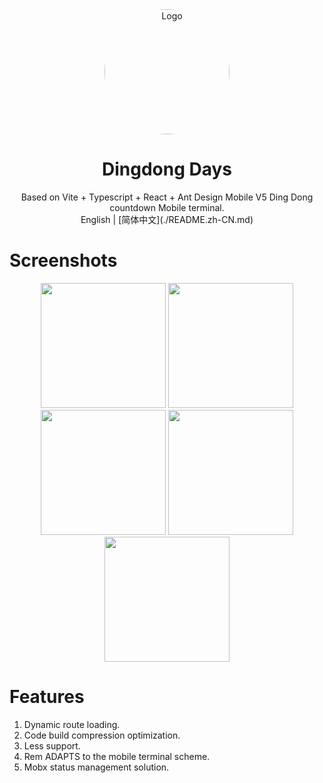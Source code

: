 <div align="center">
    <img alt="Logo" style="border-radius: 50%;" width="200" src="https://tva1.sinaimg.cn/large/008i3skNgy1gqd5yjerigj305k05kaa6.jpg"/>
</div>

<div align="center">
  <h1>Dingdong Days</h1>
</div>

<div align="center">
Based on Vite + Typescript + React + Ant Design Mobile V5 Ding Dong countdown Mobile terminal.
</div>


<div align="center">
English | [简体中文](./README.zh-CN.md)
</div>

# Screenshots

<div align="center">
	<img src="https://i.loli.net/2021/10/27/QhPsXe3aAFqwxtr.png" width="200" />
	<img src="https://i.loli.net/2021/10/27/ZHtybhMs3O7UYzj.png" width="200"  />
	<img src="https://i.loli.net/2021/10/27/s4hd7CmtE6ly8Qu.png" width="200"  />
	<img src="https://i.loli.net/2021/10/27/mpPLyYX95ivjGxt.png" width="200"  />
	<img src="https://i.loli.net/2021/10/27/RHxPIbiCS8urvf3.png" width="200"  />
</div>

# Features

1. Dynamic route loading.
2. Code build compression optimization.
3. Less support.
4. Rem ADAPTS to the mobile terminal scheme.
5. Mobx status management solution.

